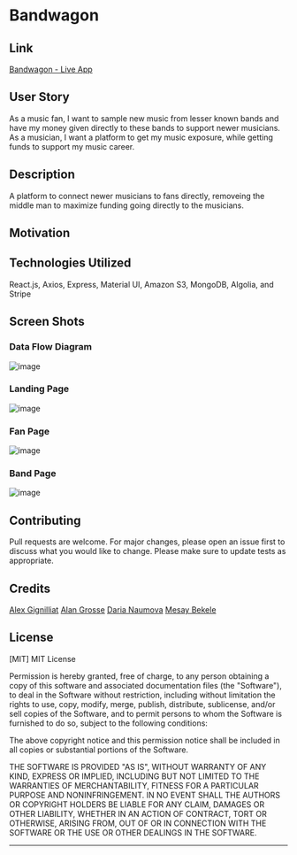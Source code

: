 # Bandwagon

## Link

[Bandwagon - Live App](https://alexgignilliat.github.io/bandwagon/)

## User Story
As a music fan, I want to sample new music from lesser known bands and have my money given directly to these bands to support newer musicians.
As a musician, I want a platform to get my music exposure, while getting funds to support my music career.

## Description
A platform to connect newer musicians to fans directly, removeing the middle man to maximize funding going directly to the musicians.

## Motivation

## Technologies Utilized
React.js, Axios, Express, Material UI, Amazon S3, MongoDB, Algolia, and Stripe

## Screen Shots
### Data Flow Diagram
![image](./public/xx.png)

### Landing Page
![image](./public/xx.png)

### Fan Page
![image](./public/xx.png)

### Band Page
![image](./public/xx.png)


## Contributing
Pull requests are welcome. For major changes, please open an issue first to discuss what you would like to change.
Please make sure to update tests as appropriate.

## Credits
[Alex Gignilliat](https://github.com/alexgignilliat)
[Alan Grosse](https://github.com/aagrosse)
[Daria Naumova](https://github.com/DariaNau)
[Mesay Bekele](https://github.com/mesayb)

## License
[MIT]
MIT License

Permission is hereby granted, free of charge, to any person obtaining a copy
of this software and associated documentation files (the "Software"), to deal
in the Software without restriction, including without limitation the rights
to use, copy, modify, merge, publish, distribute, sublicense, and/or sell
copies of the Software, and to permit persons to whom the Software is
furnished to do so, subject to the following conditions:

The above copyright notice and this permission notice shall be included in all
copies or substantial portions of the Software.

THE SOFTWARE IS PROVIDED "AS IS", WITHOUT WARRANTY OF ANY KIND, EXPRESS OR
IMPLIED, INCLUDING BUT NOT LIMITED TO THE WARRANTIES OF MERCHANTABILITY,
FITNESS FOR A PARTICULAR PURPOSE AND NONINFRINGEMENT. IN NO EVENT SHALL THE
AUTHORS OR COPYRIGHT HOLDERS BE LIABLE FOR ANY CLAIM, DAMAGES OR OTHER
LIABILITY, WHETHER IN AN ACTION OF CONTRACT, TORT OR OTHERWISE, ARISING FROM,
OUT OF OR IN CONNECTION WITH THE SOFTWARE OR THE USE OR OTHER DEALINGS IN THE
SOFTWARE.

- - - - -







